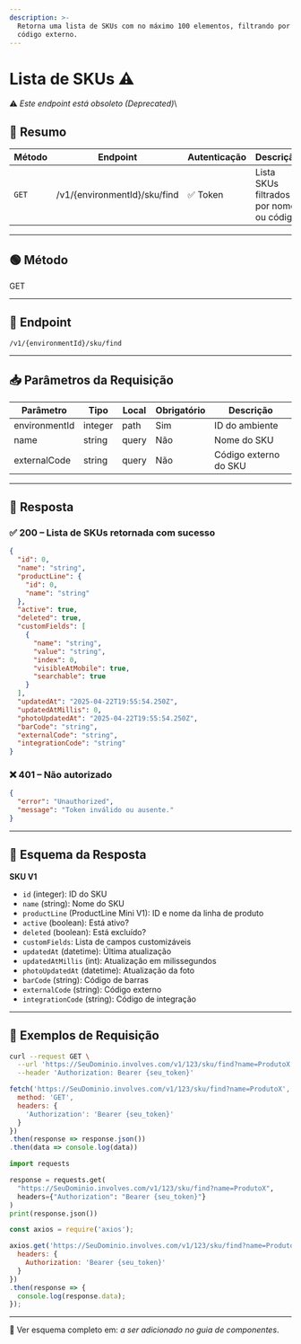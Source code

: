 ```yaml
---
description: >-
  Retorna uma lista de SKUs com no máximo 100 elementos, filtrando por nome ou
  código externo.
---
```


# Lista de SKUs ⚠️

⚠️ _Este endpoint está obsoleto (Deprecated)_\


## 🧾 Resumo

| Método | Endpoint                     | Autenticação | Descrição                               |
| ------ | ---------------------------- | ------------ | --------------------------------------- |
| `GET`  | /v1/{environmentId}/sku/find | ✅ Token      | Lista SKUs filtrados por nome ou código |

***

## 🟢 Método

GET

***

## 🔗 Endpoint

`/v1/{environmentId}/sku/find`

***

## 📥 Parâmetros da Requisição

| Parâmetro     | Tipo    | Local | Obrigatório | Descrição             |
| ------------- | ------- | ----- | ----------- | --------------------- |
| environmentId | integer | path  | Sim         | ID do ambiente        |
| name          | string  | query | Não         | Nome do SKU           |
| externalCode  | string  | query | Não         | Código externo do SKU |

***

## 🔄 Resposta

### ✅ 200 – Lista de SKUs retornada com sucesso

```json
{
  "id": 0,
  "name": "string",
  "productLine": {
    "id": 0,
    "name": "string"
  },
  "active": true,
  "deleted": true,
  "customFields": [
    {
      "name": "string",
      "value": "string",
      "index": 0,
      "visibleAtMobile": true,
      "searchable": true
    }
  ],
  "updatedAt": "2025-04-22T19:55:54.250Z",
  "updatedAtMillis": 0,
  "photoUpdatedAt": "2025-04-22T19:55:54.250Z",
  "barCode": "string",
  "externalCode": "string",
  "integrationCode": "string"
}
```

### ❌ 401 – Não autorizado

```json
{
  "error": "Unauthorized",
  "message": "Token inválido ou ausente."
}
```

***

## 🧬 Esquema da Resposta

**SKU V1**

* `id` (integer): ID do SKU
* `name` (string): Nome do SKU
* `productLine` (ProductLine Mini V1): ID e nome da linha de produto
* `active` (boolean): Está ativo?
* `deleted` (boolean): Está excluído?
* `customFields`: Lista de campos customizáveis
* `updatedAt` (datetime): Última atualização
* `updatedAtMillis` (int): Atualização em milissegundos
* `photoUpdatedAt` (datetime): Atualização da foto
* `barCode` (string): Código de barras
* `externalCode` (string): Código externo
* `integrationCode` (string): Código de integração

***

## 📘 Exemplos de Requisição

```bash
curl --request GET \
  --url 'https://SeuDominio.involves.com/v1/123/sku/find?name=ProdutoX' \
  --header 'Authorization: Bearer {seu_token}'
```

```javascript
fetch('https://SeuDominio.involves.com/v1/123/sku/find?name=ProdutoX', {
  method: 'GET',
  headers: {
    'Authorization': 'Bearer {seu_token}'
  }
})
.then(response => response.json())
.then(data => console.log(data))
```

```python
import requests

response = requests.get(
  "https://SeuDominio.involves.com/v1/123/sku/find?name=ProdutoX",
  headers={"Authorization": "Bearer {seu_token}"}
)
print(response.json())
```

```javascript
const axios = require('axios');

axios.get('https://SeuDominio.involves.com/v1/123/sku/find?name=ProdutoX', {
  headers: {
    Authorization: 'Bearer {seu_token}'
  }
})
.then(response => {
  console.log(response.data);
});
```

***

📎 Ver esquema completo em: _a ser adicionado no guia de componentes_.

